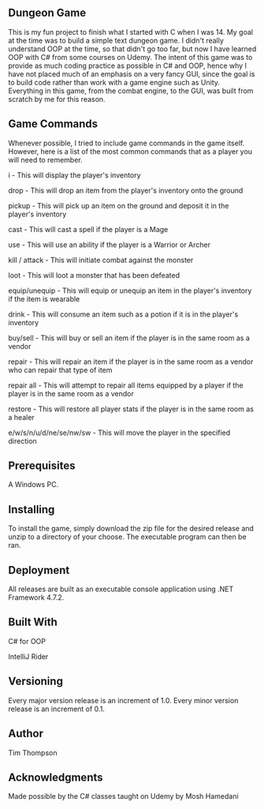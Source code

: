 <h2>Dungeon Game</h2>

<p>This is my fun project to finish what I started with C when I was 14. My goal at the time was to build a simple text dungeon game. I didn't really understand OOP at the time, so that didn't go too far, but now I have learned OOP with C# from some courses on Udemy. The intent of this game was to provide as much coding practice as possible in C# and OOP, hence why I have not placed much of an emphasis on a very fancy GUI, since the goal is to build code rather than work with a game engine such as Unity. Everything in this game, from the combat engine, to the GUI, was built from scratch by me for this reason.</p>

<h2>Game Commands</h2>

<p>Whenever possible, I tried to include game commands in the game itself. However, here is a list of the most common commands that as a player you will need to remember.</p>

<p>i - This will display the player's inventory</p>
<p>drop <item> - This will drop an item from the player's inventory onto the ground</p>
<p>pickup <item> - This will pick up an item on the ground and deposit it in the player's inventory</p>
<p>cast <spell> - This will cast a spell if the player is a Mage</p>
<p>use <ability> - This will use an ability if the player is a Warrior or Archer</p>
<p>kill <monster> / attack <monster> - This will initiate combat against the monster</p>
<p>loot <monster> - This will loot a monster that has been defeated</p>
<p>equip/unequip <item> - This will equip or unequip an item in the player's inventory if the item is wearable</p>
<p>drink <potion> - This will consume an item such as a potion if it is in the player's inventory</p>
<p>buy/sell <item> - This will buy or sell an item if the player is in the same room as a vendor</p>
<p>repair <item> - This will repair an item if the player is in the same room as a vendor who can repair that type of item</p>
<p>repair all - This will attempt to repair all items equipped by a player if the player is in the same room as a vendor</p>
<p>restore - This will restore all player stats if the player is in the same room as a healer</p>
<p>e/w/s/n/u/d/ne/se/nw/sw - This will move the player in the specified direction</p>

<h2>Prerequisites</h2>

<p>A Windows PC.</p>

<h2>Installing</h2>

<p>To install the game, simply download the zip file for the desired release and unzip to a directory of your choose. The executable program can then be ran.</p>

<h2>Deployment</h2>

<p>All releases are built as an executable console application using .NET Framework 4.7.2.</p>

<h2>Built With</h2>

<p>C# for OOP</p>
<p>IntelliJ Rider</p>

<h2>Versioning</h2>

<p>Every major version release is an increment of 1.0. Every minor version release is an increment of 0.1.</p>

<h2>Author</h2>

<p>Tim Thompson</p>

<h2>Acknowledgments</h2>

<p>Made possible by the C# classes taught on Udemy by Mosh Hamedani</p>
